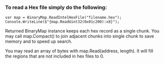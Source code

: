 ﻿### To read a Hex file simply do the following:

```
var map = BinaryMap.ReadIntelHexFile("filename.hex");
Console.WriteLine($"{map.ReadUint32(0x01c200):x8}");
```

Returned BinaryMap instance keeps each hex record as a single chunk. 
You may call map.Compact() to join adjacent chunks into single chunk to
save memory and to speed up search.

You may read an array of bytes with map.Read(address, length). It will
fill the regions that are not included in hex files to 0.
